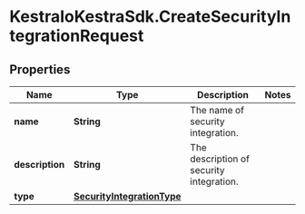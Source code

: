 # KestraIoKestraSdk.CreateSecurityIntegrationRequest

## Properties

Name | Type | Description | Notes
------------ | ------------- | ------------- | -------------
**name** | **String** | The name of security integration. | 
**description** | **String** | The description of security integration. | 
**type** | [**SecurityIntegrationType**](SecurityIntegrationType.md) |  | 



